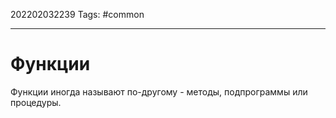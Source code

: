 202202032239
Tags: #common 

--- 
# Функции
Функции иногда называют по-другому - методы, подпрограммы или процедуры.